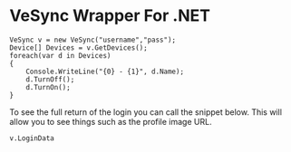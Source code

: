 # VeSync Wrapper For .NET

    VeSync v = new VeSync("username","pass");
    Device[] Devices = v.GetDevices();
    foreach(var d in Devices)
    {
        Console.WriteLine("{0} - {1}", d.Name);
        d.TurnOff();
        d.TurnOn();
    }

To see the full return of the login you can call the snippet below. This will allow you to see things such as the profile image URL. 

    v.LoginData
    
